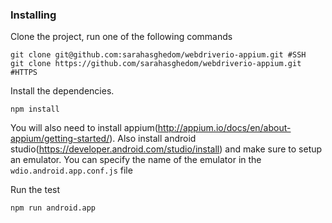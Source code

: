 
### Installing

Clone the project, run one of the following commands

```
git clone git@github.com:sarahasghedom/webdriverio-appium.git #SSH
git clone https://github.com/sarahasghedom/webdriverio-appium.git #HTTPS
```

Install the dependencies.

```
npm install
```
You will also need to install appium(http://appium.io/docs/en/about-appium/getting-started/). Also install android studio(https://developer.android.com/studio/install) and make sure to setup an emulator. You can specify the name of the emulator in the ```wdio.android.app.conf.js``` file

Run the test
````
npm run android.app
````
